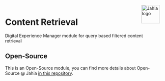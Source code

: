 <a href="https://www.jahia.com/">
    <img src="https://www.jahia.com/modules/jahiacom-templates/images/jahia-3x.png" alt="Jahia logo" title="Jahia" align="right" height="60" />
</a>

Content Retrieval
======================
Digital Experience Manager module for query based filtered content retrieval

## Open-Source

This is an Open-Source module, you can find more details about Open-Source @ Jahia [in this repository](https://github.com/Jahia/open-source).
